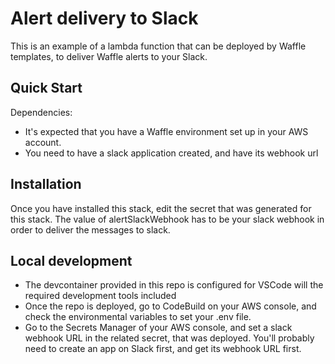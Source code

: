 # Alert delivery to Slack

This is an example of a lambda function that can be deployed by Waffle templates, to deliver Waffle alerts to your Slack.

## Quick Start

Dependencies:

- It's expected that you have a Waffle environment set up in your AWS account.
- You need to have a slack application created, and have its webhook url

## Installation

Once you have installed this stack, edit the secret that was generated for this stack.
The value of alertSlackWebhook has to be your slack webhook in order to deliver the messages to slack.

## Local development

- The devcontainer provided in this repo is configured for VSCode will the required development tools included
- Once the repo is deployed, go to CodeBuild on your AWS console, and check the environmental variables to set your .env file.
- Go to the Secrets Manager of your AWS console, and set a slack webhook URL in the related secret, that was deployed. You'll probably need to create an app on Slack first, and get its webhook URL first.
